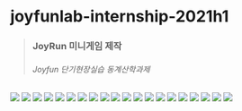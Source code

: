 # joyfunlab-internship-2021h1


> ### JoyRun 미니게임 제작
> ###### Joyfun 단기현장실습 동계산학과제 

<img src = "https://github.com/Seyiul/joyfunlab-internship-2021h1/blob/working/docs/img/slide%20(1).JPG?raw=true">

<img src = "https://github.com/Seyiul/joyfunlab-internship-2021h1/blob/working/docs/img/slide%20(2).JPG?raw=true">

<img src = "https://github.com/Seyiul/joyfunlab-internship-2021h1/blob/working/docs/img/slide%20(3).JPG?raw=true">

<img src = "https://github.com/Seyiul/joyfunlab-internship-2021h1/blob/working/docs/img/slide%20(4).JPG?raw=true">

<img src = "https://github.com/Seyiul/joyfunlab-internship-2021h1/blob/working/docs/img/slide%20(5).JPG?raw=true">

<img src = "https://github.com/Seyiul/joyfunlab-internship-2021h1/blob/working/docs/img/slide%20(6).JPG?raw=true">

<img src = "https://github.com/Seyiul/joyfunlab-internship-2021h1/blob/working/docs/img/slide%20(7).JPG?raw=true">

<img src = "https://github.com/Seyiul/joyfunlab-internship-2021h1/blob/working/docs/img/slide%20(8).JPG?raw=true">

<img src = "https://github.com/Seyiul/joyfunlab-internship-2021h1/blob/working/docs/img/slide%20(9).JPG?raw=true">

<img src = "https://github.com/Seyiul/joyfunlab-internship-2021h1/blob/working/docs/img/slide%20(10).JPG?raw=true">

<img src = "https://github.com/Seyiul/joyfunlab-internship-2021h1/blob/working/docs/img/slide%20(11).JPG?raw=true">

<img src = "https://github.com/Seyiul/joyfunlab-internship-2021h1/blob/working/docs/img/slide%20(12).JPG?raw=true">

<img src = "https://github.com/Seyiul/joyfunlab-internship-2021h1/blob/working/docs/img/slide%20(13).JPG?raw=true">

<img src = "https://github.com/Seyiul/joyfunlab-internship-2021h1/blob/working/docs/img/slide%20(14).JPG?raw=true">

<img src = "https://github.com/Seyiul/joyfunlab-internship-2021h1/blob/working/docs/img/slide%20(15).JPG?raw=true">

<img src = "https://github.com/Seyiul/joyfunlab-internship-2021h1/blob/working/docs/img/slide%20(16).JPG?raw=true">

<img src = "https://github.com/Seyiul/joyfunlab-internship-2021h1/blob/working/docs/img/slide%20(17).JPG?raw=true">

<img src = "https://github.com/Seyiul/joyfunlab-internship-2021h1/blob/working/docs/img/slide%20(18).JPG?raw=true">

<img src = "https://github.com/Seyiul/joyfunlab-internship-2021h1/blob/working/docs/img/slide%20(19).JPG?raw=true">

<img src = "https://github.com/Seyiul/joyfunlab-internship-2021h1/blob/working/docs/img/slide%20(20).JPG?raw=true">


